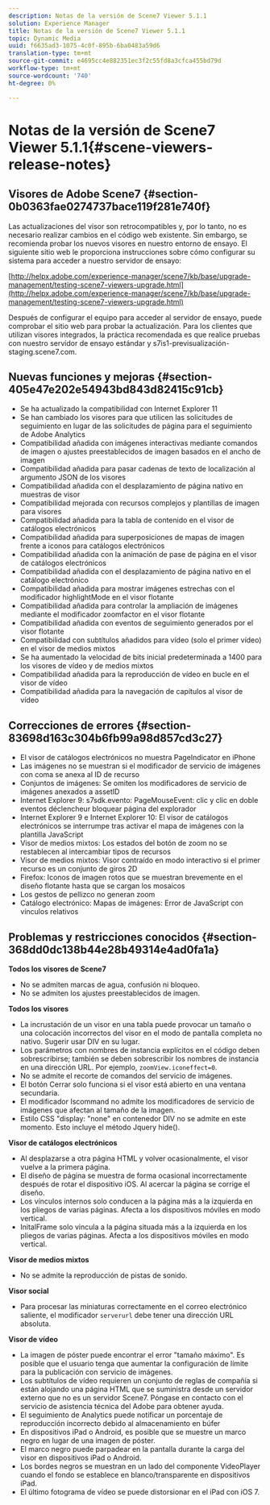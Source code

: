 ```yaml
---
description: Notas de la versión de Scene7 Viewer 5.1.1
solution: Experience Manager
title: Notas de la versión de Scene7 Viewer 5.1.1
topic: Dynamic Media
uuid: f6635ad3-1075-4c0f-895b-6ba0483a59d6
translation-type: tm+mt
source-git-commit: e4695cc4e882351ec3f2c55fd8a3cfca455bd79d
workflow-type: tm+mt
source-wordcount: '740'
ht-degree: 0%

---
```



# Notas de la versión de Scene7 Viewer 5.1.1{#scene-viewers-release-notes}

## Visores de Adobe Scene7 {#section-0b0363fae0274737bace119f281e740f}

Las actualizaciones del visor son retrocompatibles y, por lo tanto, no es necesario realizar cambios en el código web existente. Sin embargo, se recomienda probar los nuevos visores en nuestro entorno de ensayo. El siguiente sitio web le proporciona instrucciones sobre cómo configurar su sistema para acceder a nuestro servidor de ensayo:

[http://helpx.adobe.com/experience-manager/scene7/kb/base/upgrade-management/testing-scene7-viewers-upgrade.html](http://helpx.adobe.com/experience-manager/scene7/kb/base/upgrade-management/testing-scene7-viewers-upgrade.html)

Después de configurar el equipo para acceder al servidor de ensayo, puede comprobar el sitio web para probar la actualización. Para los clientes que utilizan visores integrados, la práctica recomendada es que realice pruebas con nuestro servidor de ensayo estándar y s7is1-previsualización-staging.scene7.com.

## Nuevas funciones y mejoras {#section-405e47e202e54943bd843d82415c91cb}

* Se ha actualizado la compatibilidad con Internet Explorer 11
* Se han cambiado los visores para que utilicen las solicitudes de seguimiento en lugar de las solicitudes de página para el seguimiento de Adobe Analytics
* Compatibilidad añadida con imágenes interactivas mediante comandos de imagen o ajustes preestablecidos de imagen basados en el ancho de imagen
* Compatibilidad añadida para pasar cadenas de texto de localización al argumento JSON de los visores
* Compatibilidad añadida con el desplazamiento de página nativo en muestras de visor
* Compatibilidad mejorada con recursos complejos y plantillas de imagen para visores
* Compatibilidad añadida para la tabla de contenido en el visor de catálogos electrónicos
* Compatibilidad añadida para superposiciones de mapas de imagen frente a iconos para catálogos electrónicos
* Compatibilidad añadida con la animación de pase de página en el visor de catálogos electrónicos
* Compatibilidad añadida con el desplazamiento de página nativo en el catálogo electrónico
* Compatibilidad añadida para mostrar imágenes estrechas con el modificador highlightMode en el visor flotante
* Compatibilidad añadida para controlar la ampliación de imágenes mediante el modificador zoomfactor en el visor flotante
* Compatibilidad añadida con eventos de seguimiento generados por el visor flotante
* Compatibilidad con subtítulos añadidos para vídeo (solo el primer vídeo) en el visor de medios mixtos
* Se ha aumentado la velocidad de bits inicial predeterminada a 1400 para los visores de vídeo y de medios mixtos
* Compatibilidad añadida para la reproducción de vídeo en bucle en el visor de vídeo
* Compatibilidad añadida para la navegación de capítulos al visor de vídeo

## Correcciones de errores {#section-83698d163c304b6fb99a98d857cd3c27}

* El visor de catálogos electrónicos no muestra PageIndicator en iPhone
* Las imágenes no se muestran si el modificador de servicio de imágenes con coma se anexa al ID de recurso
* Conjuntos de imágenes: Se omiten los modificadores de servicio de imágenes anexados a assetID
* Internet Explorer 9: s7sdk.evento: PageMouseEvent: clic y clic en doble eventos déclencheur bloquear página del explorador
* Internet Explorer 9 e Internet Explorer 10: El visor de catálogos electrónicos se interrumpe tras activar el mapa de imágenes con la plantilla JavaScript
* Visor de medios mixtos: Los estados del botón de zoom no se restablecen al intercambiar tipos de recursos
* Visor de medios mixtos: Visor contraído en modo interactivo si el primer recurso es un conjunto de giros 2D
* Firefox: Iconos de imagen rotos que se muestran brevemente en el diseño flotante hasta que se cargan los mosaicos
* Los gestos de pellizco no generan zoom
* Catálogo electrónico: Mapas de imágenes: Error de JavaScript con vínculos relativos

## Problemas y restricciones conocidos {#section-368dd0dc138b44e28b49314e4ad0fa1a}

**Todos los visores de Scene7**

* No se admiten marcas de agua, confusión ni bloqueo.
* No se admiten los ajustes preestablecidos de imagen.

**Todos los visores**

* La incrustación de un visor en una tabla puede provocar un tamaño o una colocación incorrectos del visor en el modo de pantalla completa no nativo. Sugerir usar DIV en su lugar.
* Los parámetros con nombres de instancia explícitos en el código deben sobrescribirse; también se deben sobrescribir los nombres de instancia en una dirección URL. Por ejemplo, `zoomView.iconeffect=0`.
* No se admite el recorte de comandos del servicio de imágenes.
* El botón Cerrar solo funciona si el visor está abierto en una ventana secundaria.
* El modificador Iscommand no admite los modificadores de servicio de imágenes que afectan al tamaño de la imagen.
* Estilo CSS &quot;display: &quot;none&quot; en contenedor DIV no se admite en este momento. Esto incluye el método Jquery hide().

**Visor de catálogos electrónicos**

* Al desplazarse a otra página HTML y volver ocasionalmente, el visor vuelve a la primera página.
* El diseño de página se muestra de forma ocasional incorrectamente después de rotar el dispositivo iOS. Al acercar la página se corrige el diseño.
* Los vínculos internos solo conducen a la página más a la izquierda en los pliegos de varias páginas. Afecta a los dispositivos móviles en modo vertical.
* InitalFrame solo vincula a la página situada más a la izquierda en los pliegos de varias páginas. Afecta a los dispositivos móviles en modo vertical.

**Visor de medios mixtos**

* No se admite la reproducción de pistas de sonido.

**Visor social**

* Para procesar las miniaturas correctamente en el correo electrónico saliente, el modificador `serverurl` debe tener una dirección URL absoluta.

**Visor de vídeo**

* La imagen de póster puede encontrar el error &quot;tamaño máximo&quot;. Es posible que el usuario tenga que aumentar la configuración de límite para la publicación con servicio de imágenes.
* Los subtítulos de vídeo requieren un conjunto de reglas de compañía si están alojando una página HTML que se suministra desde un servidor externo que no es un servidor Scene7. Póngase en contacto con el servicio de asistencia técnica del Adobe para obtener ayuda.
* El seguimiento de Analytics puede notificar un porcentaje de reproducción incorrecto debido al almacenamiento en búfer
* En dispositivos iPad o Android, es posible que se muestre un marco negro en lugar de una imagen de póster.
* El marco negro puede parpadear en la pantalla durante la carga del visor en dispositivos iPad o Android.
* Los bordes negros se muestran en un lado del componente VideoPlayer cuando el fondo se establece en blanco/transparente en dispositivos iPad.
* El último fotograma de vídeo se puede distorsionar en el iPad con iOS 7.

